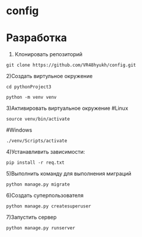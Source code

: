 # config

# Разработка
1) Клонировать репозиторий
```
git clone https://github.com/VR48hyukh/config.git
```
2)Создать виртульное окружение 
```
cd pythonProject3

python -m venv venv
```

3)Активировать виртуальное окружение
#Linux
```
source venv/bin/activate
```
#Windows 
```
./venv/Scripts/activate
```
4)Устанавливить зависимости:
```
pip install -r req.txt
```
5)Выполнить команду для выполнения миграций 
```
python manage.py migrate
```
6)Создать суперпользователя
```
python manage.py createsuperuser
```
7)Запустить сервер
```
python manage.py runserver
```




